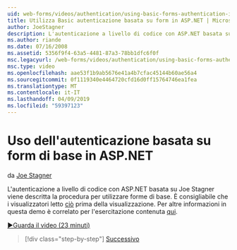```yaml
---
uid: web-forms/videos/authentication/using-basic-forms-authentication-in-aspnet
title: Utilizza Basic autenticazione basata su form in ASP.NET | Microsoft Docs
author: JoeStagner
description: L'autenticazione a livello di codice con ASP.NET basata su Joe Stagner viene descritta la procedura per utilizzare forme di base. È consigliabile che i visualizzatori di lettura prima di questo...
ms.author: riande
ms.date: 07/16/2008
ms.assetid: 5356f9f4-63a5-4481-87a3-78bb1dfc6f0f
msc.legacyurl: /web-forms/videos/authentication/using-basic-forms-authentication-in-aspnet
msc.type: video
ms.openlocfilehash: aae53f1b9ab5676e41a4b7cfac45144b60ae56a4
ms.sourcegitcommit: 0f1119340e4464720cfd16d0ff15764746ea1fea
ms.translationtype: MT
ms.contentlocale: it-IT
ms.lasthandoff: 04/09/2019
ms.locfileid: "59397123"
---
```

# <a name="using-basic-forms-authentication-in-aspnet"></a>Uso dell'autenticazione basata su form di base in ASP.NET

da [Joe Stagner](https://github.com/JoeStagner)

L'autenticazione a livello di codice con ASP.NET basata su Joe Stagner viene descritta la procedura per utilizzare forme di base. È consigliabile che i visualizzatori letto [ciò](../../overview/older-versions-security/introduction/security-basics-and-asp-net-support-vb.md) prima della visualizzazione. Per altre informazioni in questa demo è correlato per l'esercitazione contenuta [qui](../../overview/older-versions-security/introduction/an-overview-of-forms-authentication-vb.md).

[&#9654;Guarda il video (23 minuti)](https://channel9.msdn.com/Blogs/ASP-NET-Site-Videos/using-basic-forms-authentication-in-aspnet)

> [!div class="step-by-step"]
> [Successivo](how-to-change-the-forms-authentication-properties.md)
